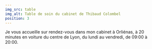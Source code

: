 ```yaml
---
img_src: table
img_alt: Table de soin du cabinet de Thibaud Colombel
position: 3
---
```

Je vous accueille sur rendez-vous dans mon cabinet à Orliénas, à 20 minutes en voiture du centre de Lyon, du lundi au vendredi, de 09:00 à 20:00.

